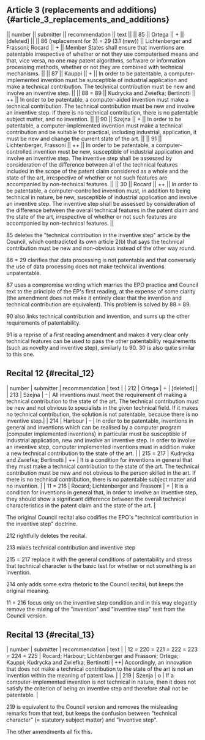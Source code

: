 ## Article 3 (replacements and additions) {#article_3_replacements_and_additions}

\|\| number \|\| submitter \|\| recommendation \|\| text \|\| \|\| 85
\|\| Ortega \|\| + \|\| \[deleted\] \|\| \|\| 86 (replacement for 3) =
29 (3.1 (new)) \|\| Lichtenberger and Frassoni; Rocard \|\| + \|\|
Member States shall ensure that inventions are patentable irrespective
of whether or not they use computerised means and that, vice versa, no
one may patent algorithms, software or information processing methods,
whether or not they are combined with technical mechanisms. \|\| \|\| 87
\|\| Kauppi \|\| + \|\| In order to be patentable, a
computer-implemented invention must be susceptible of industrial
application and make a technical contribution. The technical
contribution must be new and involve an inventive step. \|\| \|\| 88 =
89 \|\| Kudrycka and Zwiefka; Bertinotti \|\| ++ \|\| In order to be
patentable, a computer-aided invention must make a technical
contribution. The technical contribution must be new and involve an
inventive step. If there is no technical contribution, there is no
patentable subject matter, and no invention. \|\| \|\| 90 \|\| Szejna
\|\| + \|\| In order to be patentable, a computer-implemented invention
must make a technical contribution and be suitable for practical,
including industrial, application, it must be new and change the current
state of the art. \|\| \|\| 91 \|\| Lichtenberger, Frassoni \|\| ++ \|\|
In order to be patentable, a computer-controlled invention must be new,
susceptible of industrial application and involve an inventive step. The
inventive step shall be assessed by consideration of the difference
between all of the technical features included in the scope of the
patent claim considered as a whole and the state of the art,
irrespective of whether or not such features are accompanied by
non-technical features. \|\| \|\| 30 \|\| Rocard \|\| ++ \|\| In order
to be patentable, a computer-controlled invention must, in addition to
being technical in nature, be new, susceptible of industrial application
and involve an inventive step. The inventive step shall be assessed by
consideration of the difference between the overall technical features
in the patent claim and the state of the art, irrespective of whether or
not such features are accompanied by non-technical features. \|\|

85 deletes the \"technical contribution in the inventive step\" article
by the Council, which contradicted its own article 2(b) that says the
technical contribution must be new and non-obvious instead of the other
way round.

86 = 29 clarifies that data processing is not patentable and that
conversely the use of data processing does not make technical inventions
unpatentable.

87 uses a compromise wording which marries the EPO practice and Council
text to the principle of the EP\'s first reading, at the expense of some
clarity (the amendment does not make it entirely clear that the
invention and technical contribution are equivalent). This problem is
solved by 88 = 89.

90 also links technical contribution and invention, and sums up the
other requirements of patentability.

91 is a reprise of a first reading amendment and makes it very clear
only technical features can be used to pass the other patentability
requirements (such as novelty and inventive step), similarly to 90. 30
is also quite similar to this one.

## Recital 12 {#recital_12}

\| number \| submitter \| recommendation \| text \| \| 212 \| Ortega
\| + \| \[deleted\] \| \| 213 \| Szejna \| - \| All inventions must meet
the requirement of making a technical contribution to the state of the
art. The technical contribution must be new and not obvious to
specialists in the given technical field. If it makes no technical
contribution, the solution is not patentable, because there is no
inventive step.\| \| 214 \| Harbour \| - \| In order to be patentable,
inventions in general and inventions which can be realised by a computer
program (computer implemented inventions) in particular must be
susceptible of industrial application, new and involve an inventive
step. In order to involve an inventive step, computer implemented
inventions must in addition make a new technical contribution to the
state of the art. \| \| 215 = 217 \| Kudrycka and Zwiefka; Bertinotti \|
++ \| It is a condition for inventions in general that they must make a
technical contribution to the state of the art. The technical
contribution must be new and not obvious to the person skilled in the
art. If there is no technical contribution, there is no patentable
subject matter and no invention. \| \| 11 = 216 \| Rocard; Lichtenberger
and Frassoni \| + \| It is a condition for inventions in general that,
in order to involve an inventive step, they should show a significant
difference between the overall technical characteristics in the patent
claim and the state of the art. \|

The original Council recital also codifies the EPO\'s \"technical
contribution in the inventive step\" doctrine.

212 rightfully deletes the recital.

213 mixes technical contribution and inventive step

215 = 217 replace it with the general conditions of patentability and
stress that technical character is the basic test for whether or not
something is an invention.

214 only adds some extra rhetoric to the Council recital, but keeps the
original meaning.

11 = 216 focus only on the inventive step condition and in this way
elegantly remove the mixing of the \"invention\" and \"inventive step\"
test from the Council version.

## Recital 13 {#recital_13}

\| number \| submitter \| recommendation \| text \| \| 12 = 220 = 221 =
222 = 223 = 224 = 225 \| Rocard; Harbour; Lichtenberger and Frassoni;
Ortega; Kauppi; Kudrycka and Zwiefka; Bertinotti \| ++\| Accordingly, an
innovation that does not make a technical contribution to the state of
the art is not an invention within the meaning of patent law. \| \| 219
\| Szenja \| o \| If a computer-implemented invention is not technical
in nature, then it does not satisfy the criterion of being an inventive
step and therefore shall not be patentable. \|

219 is equivalent to the Council version and removes the misleading
remarks from that text, but keeps the confusion between \"technical
character\" (= statutory subject matter) and \"inventive step\".

The other amendments all fix this.
